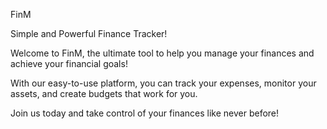 FinM

Simple and Powerful Finance Tracker!

Welcome to FinM, the ultimate tool to help you manage your finances and achieve your financial goals! 

With our easy-to-use platform, you can track your expenses, monitor your assets, and create budgets that work for you.

Join us today and take control of your finances like never before!
